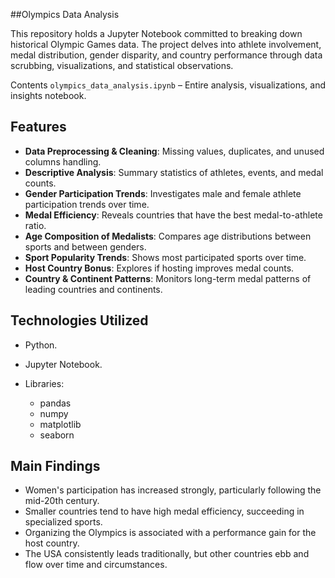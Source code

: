 ##Olympics Data Analysis

This repository holds a Jupyter Notebook committed to breaking down historical Olympic Games data. The project delves into athlete involvement, medal distribution, gender disparity, and country performance through data scrubbing, visualizations, and statistical observations.

 Contents
`olympics_data_analysis.ipynb` – Entire analysis, visualizations, and insights notebook.

##  Features

* **Data Preprocessing & Cleaning**: Missing values, duplicates, and unused columns handling.
* **Descriptive Analysis**: Summary statistics of athletes, events, and medal counts.
* **Gender Participation Trends**: Investigates male and female athlete participation trends over time.
* **Medal Efficiency**: Reveals countries that have the best medal-to-athlete ratio.
* **Age Composition of Medalists**: Compares age distributions between sports and between genders.
* **Sport Popularity Trends**: Shows most participated sports over time.
* **Host Country Bonus**: Explores if hosting improves medal counts.
* **Country & Continent Patterns**: Monitors long-term medal patterns of leading countries and continents.

##  Technologies Utilized

* Python.
* Jupyter Notebook.
* Libraries:

  * pandas
  * numpy
  * matplotlib
  * seaborn

##  Main Findings

* Women's participation has increased strongly, particularly following the mid-20th century.
* Smaller countries tend to have high medal efficiency, succeeding in specialized sports.
* Organizing the Olympics is associated with a performance gain for the host country.
* The USA consistently leads traditionally, but other countries ebb and flow over time and circumstances.

